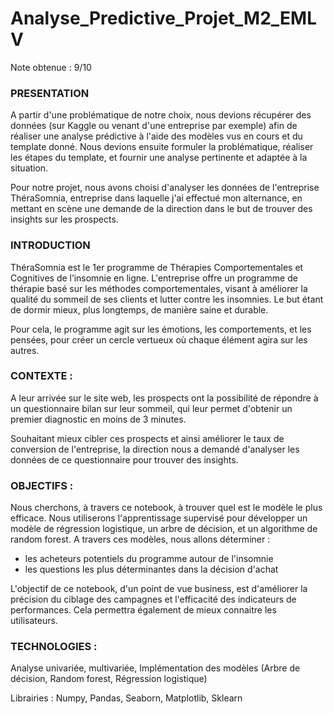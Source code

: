 # Analyse_Predictive_Projet_M2_EMLV
Note obtenue : 9/10

### PRESENTATION

A partir d'une problématique de notre choix, nous devions récupérer des données (sur Kaggle ou venant d'une entreprise par exemple) afin de réaliser une analyse prédictive à l'aide des modèles vus en cours et du template donné. Nous devions ensuite formuler la problématique, réaliser les étapes du template, et fournir une analyse pertinente et adaptée à la situation.

Pour notre projet, nous avons choisi d'analyser les données de l'entreprise ThéraSomnia, entreprise dans laquelle j'ai effectué mon alternance, en mettant en scène une demande de la direction dans le but de trouver des insights sur les prospects.


### INTRODUCTION

ThéraSomnia est le 1er programme de Thérapies Comportementales et Cognitives de l’insomnie en ligne. L'entreprise offre un programme de thérapie basé sur les méthodes comportementales, visant à améliorer la qualité du sommeil de ses clients et lutter contre les insomnies. Le but étant de dormir mieux, plus longtemps, de manière saine et durable.

Pour cela, le programme agit sur les émotions, les comportements, et les pensées, pour créer un cercle vertueux où chaque élément agira sur les autres.


### CONTEXTE :

A leur arrivée sur le site web, les prospects ont la possibilité de répondre à un questionnaire bilan sur leur sommeil, qui leur permet d'obtenir un premier diagnostic en moins de 3 minutes.

Souhaitant mieux cibler ces prospects et ainsi améliorer le taux de conversion de l'entreprise, la direction nous a demandé d'analyser les données de ce questionnaire pour trouver des insights.


### OBJECTIFS :

Nous cherchons, à travers ce notebook, à trouver quel est le modèle le plus efficace. Nous utiliserons l'apprentissage supervisé pour développer un modèle de régression logistique, un arbre de décision, et un algorithme de random forest. A travers ces modèles, nous allons déterminer :

* les acheteurs potentiels du programme autour de l'insomnie
* les questions les plus déterminantes dans la décision d'achat

L'objectif de ce notebook, d'un point de vue business, est d'améliorer la précision du ciblage des campagnes et l'efficacité des indicateurs de performances. Cela permettra également de mieux connaitre les utilisateurs.

### TECHNOLOGIES :

Analyse univariée, multivariée, Implémentation des modèles (Arbre de décision, Random forest, Régression logistique) 

Librairies : Numpy, Pandas, Seaborn, Matplotlib, Sklearn

